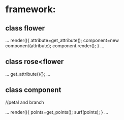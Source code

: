 # framework:
## class flower

...
  render(){
    attribute=get_attribute();
    component=new component(attribute);
    component.render();
  }
...

## class rose<flower

...
  get_attribute(){};
...

## class component
  //petal and branch
  
...
  render(){
    points=get_points();
    surf(points);
  }
...
